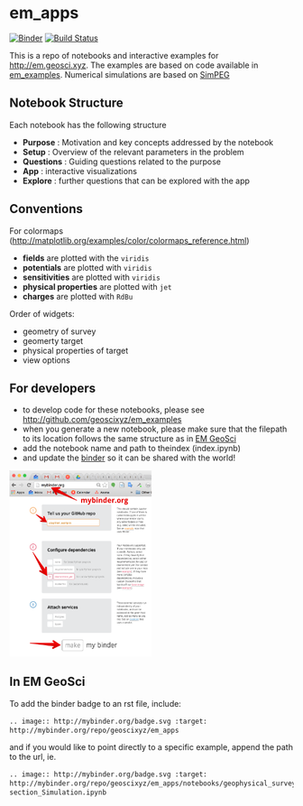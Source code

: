 # em_apps

[![Binder](http://mybinder.org/badge.svg)](http://mybinder.org/repo/geoscixyz/em_apps)
[![Build Status](https://travis-ci.org/geoscixyz/em_apps.svg?branch=master)](https://travis-ci.org/geoscixyz/em_apps)

This is a repo of notebooks and interactive examples for http://em.geosci.xyz. The examples are based on code available in
[em_examples](http://github.com/geoscixyz/em_examples). Numerical simulations are based on [SimPEG](http://simpeg.xyz)

## Notebook Structure

Each notebook has the following structure

- **Purpose** : Motivation and key concepts addressed by the notebook
- **Setup** : Overview of the relevant parameters in the problem
- **Questions** : Guiding questions related to the purpose
- **App** : interactive visualizations
- **Explore** : further questions that can be explored with the app

## Conventions

For colormaps (http://matplotlib.org/examples/color/colormaps_reference.html)
- **fields** are plotted with the `viridis`
- **potentials** are plotted with `viridis`
- **sensitivities** are plotted with `viridis`
- **physical properties** are plotted with `jet`
- **charges** are plotted with `RdBu`

Order of widgets:
- geometry of survey
- geomerty target
- physical properties of target
- view options

## For developers
- to develop code for these notebooks, please see http://github.com/geoscixyz/em_examples
- when you generate a new notebook, please make sure that the filepath to its location follows the same structure as in [EM GeoSci](http://em.geosci.xyz)
- add the notebook name and path to theindex (index.ipynb)
- and update the [binder](http://mybinder.org) so it can be shared with the world!

<img src="./images/binders.png" width="50%">


## In EM GeoSci

To add the binder badge to an rst file, include:

```
.. image:: http://mybinder.org/badge.svg :target: http://mybinder.org/repo/geoscixyz/em_apps
```

and if you would like to point directly to a specific example, append the path to the url, ie.

```
.. image:: http://mybinder.org/badge.svg :target: http://mybinder.org/repo/geoscixyz/em_apps/notebooks/geophysical_surveys/DCR_Pseudo-section_Simulation.ipynb
```
